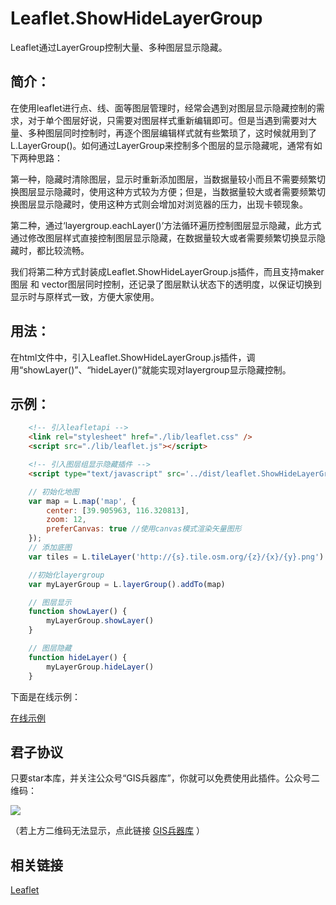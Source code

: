 # Leaflet.ShowHideLayerGroup
Leaflet通过LayerGroup控制大量、多种图层显示隐藏。

## 简介：

在使用leaflet进行点、线、面等图层管理时，经常会遇到对图层显示隐藏控制的需求，对于单个图层好说，只需要对图层样式重新编辑即可。但是当遇到需要对大量、多种图层同时控制时，再逐个图层编辑样式就有些繁琐了，这时候就用到了L.LayerGroup()。如何通过LayerGroup来控制多个图层的显示隐藏呢，通常有如下两种思路：

第一种，隐藏时清除图层，显示时重新添加图层，当数据量较小而且不需要频繁切换图层显示隐藏时，使用这种方式较为方便；但是，当数据量较大或者需要频繁切换图层显示隐藏时，使用这种方式则会增加对浏览器的压力，出现卡顿现象。

第二种，通过‘layergroup.eachLayer()’方法循环遍历控制图层显示隐藏，此方式通过修改图层样式直接控制图层显示隐藏，在数据量较大或者需要频繁切换显示隐藏时，都比较流畅。

我们将第二种方式封装成Leaflet.ShowHideLayerGroup.js插件，而且支持maker图层 和 vector图层同时控制，还记录了图层默认状态下的透明度，以保证切换到显示时与原样式一致，方便大家使用。

## 用法：

在html文件中，引入Leaflet.ShowHideLayerGroup.js插件，调用“showLayer()”、“hideLayer()”就能实现对layergroup显示隐藏控制。

## 示例：

~~~ html
    <!-- 引入leafletapi -->
    <link rel="stylesheet" href="./lib/leaflet.css" />
    <script src="./lib/leaflet.js"></script>

    <!-- 引入图层组显示隐藏插件 -->
    <script type="text/javascript" src='../dist/leaflet.ShowHideLayerGroup.min.js'></script>
~~~

~~~ js
	// 初始化地图
    var map = L.map('map', {
        center: [39.905963, 116.320813],
        zoom: 12,
        preferCanvas: true //使用canvas模式渲染矢量图形 
    });
    // 添加底图
    var tiles = L.tileLayer('http://{s}.tile.osm.org/{z}/{x}/{y}.png').addTo(map);

	//初始化layergroup
	var myLayerGroup = L.layerGroup().addTo(map)

    // 图层显示
    function showLayer() {
        myLayerGroup.showLayer()
    }

    // 图层隐藏
    function hideLayer() {
        myLayerGroup.hideLayer()
    }
~~~

下面是在线示例：

[在线示例](http://gisarmory.xyz/Leaflet.ShowHideLayerGroup/examples/index.html)



## 君子协议
只要star本库，并关注公众号“GIS兵器库”，你就可以免费使用此插件。公众号二维码：

![](http://blogimage.gisarmory.xyz/20200923063756.png)

（若上方二维码无法显示，点此链接 [GIS兵器库](http://blogimage.gisarmory.xyz/20200923063756.png) ）

## 相关链接

[Leaflet](https://leafletjs.com/index.html)

